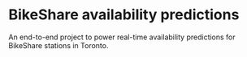 # BikeShare availability predictions
An end-to-end project to power real-time availability predictions for BikeShare stations in Toronto.
